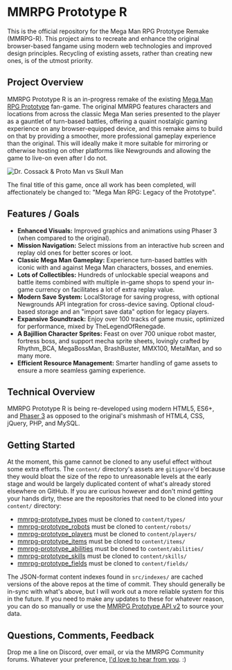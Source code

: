 # MMRPG Prototype R

This is the official repository for the Mega Man RPG Prototype Remake (MMRPG-R). This project aims to recreate and enhance the original browser-based fangame using modern web technologies and improved design principles.  Recycling of existing assets, rather than creating new ones, is of the utmost priority.

## Project Overview

MMRPG Prototype R is an in-progress remake of the existing [Mega Man RPG Prototype](https://prototype.mmrpg-world.net/) fan-game.  The original MMRPG features characters and locations from across the classic Mega Man series presented to the player as a gauntlet of turn-based battles, offering a quaint nostalgic gaming experience on any browser-equipped device, and this remake aims to build on that by providing a smoother, more professional gameplay experience than the original.  This will ideally make it more suitable for mirroring or otherwise hosting on other platforms like Newgrounds and allowing the game to live-on even after I do not.

![Dr. Cossack & Proto Man vs Skull Man](https://prototype.mmrpg-world.net/images/assets/home-page_game-screen-2k23_dr-cossack.png)

The final title of this game, once all work has been completed, will affectionately be changed to: "Mega Man RPG: Legacy of the Prototype".

## Features / Goals

- **Enhanced Visuals:** Improved graphics and animations using Phaser 3 (when compared to the original).
- **Mission Navigation:** Select missions from an interactive hub screen and replay old ones for better scores or loot.
- **Classic Mega Man Gameplay:** Experience turn-based battles with iconic with and against Mega Man characters, bosses, and enemies.
- **Lots of Collectibles:**  Hundreds of unlockable special weapons and battle items combined with multiple in-game shops to spend your in-game currency on facilitates a lot of extra replay value.
- **Modern Save System:** LocalStorage for saving progress, with optional Newgrounds API integration for cross-device saving.  Optional cloud-based storage and an "import save data" option for legacy players.
- **Expansive Soundtrack:** Enjoy over 100 tracks of game music, optimized for performance, mixed by TheLegendOfRenegade.
- **A Bajillion Character Sprites:**  Feast on over 700 unique robot master, fortress boss, and support mecha sprite sheets, lovingly crafted by Rhythm_BCA, MegaBossMan, BrashBuster, MMX100, MetalMan, and so many more.  
- **Efficient Resource Management:** Smarter handling of game assets to ensure a more seamless gaming experience.

## Technical Overview

MMRPG Prototype R is being re-developed using modern HTML5, ES6+, and [Phaser 3](https://github.com/phaserjs/phaser) as opposed to the original's mishmash of HTML4, CSS, jQuery, PHP, and MySQL.  

## Getting Started

At the moment, this game cannot be cloned to any useful effect without some extra efforts.  The `content/` directory's assets are `gitignore`'d because they would bloat the size of the repo to unreasonable levels at the early stage and would be largely duplicated content of what's already stored elsewhere on GitHub.  If you are curious however and don't mind getting your hands dirty, these are the repositories that need to be cloned into your `content/` directory:

-  [mmrpg-prototype_types](https://github.com/AdrianMarceau/mmrpg-prototype_types) must be cloned to `content/types/`
-  [mmrpg-prototype_robots](https://github.com/AdrianMarceau/mmrpg-prototype_robots) must be cloned to `content/robots/`
-  [mmrpg-prototype_players](https://github.com/AdrianMarceau/mmrpg-prototype_players) must be cloned to `content/players/`
-  [mmrpg-prototype_items](https://github.com/AdrianMarceau/mmrpg-prototype_items) must be cloned to `content/items/`
-  [mmrpg-prototype_abilities](https://github.com/AdrianMarceau/mmrpg-prototype_abilities) must be cloned to `content/abilities/`
-  [mmrpg-prototype_skills](https://github.com/AdrianMarceau/mmrpg-prototype_skills) must be cloned to `content/skills/`
-  [mmrpg-prototype_fields](https://github.com/AdrianMarceau/mmrpg-prototype_fields) must be cloned to `content/fields/`

The JSON-format content indexes found in `src/indexes/` are cached versions of the above repos at the time of commit.  They should generally be in-sync with what's above, but I will work out a more reliable system for this in the future.  If you need to make any updates to these for whatever reason, you can do so manually or use the [MMRPG Prototype API v2](https://prototype.mmrpg-world.net/api/v2/) to source your data. 

## Questions, Comments, Feedback

Drop me a line on Discord, over email, or via the MMRPG Community forums.  Whatever your preference, [I'd love to hear from you](https://adrianmarceau.ca/).  :)


